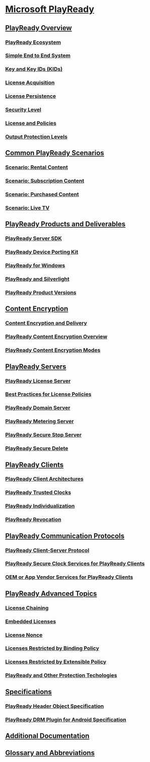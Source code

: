 # [Microsoft PlayReady](index.md)

## [PlayReady Overview](Overview/overview.md)

### [PlayReady Ecosystem](Overview/ecosystem.md)

### [Simple End to End System](Overview/simple-end-to-end-system.md)

### [Key and Key IDs (KIDs)](Overview/key-and-key-ids-kids.md)

### [License Acquisition](Overview/license-acquisition.md)

### [License Persistence](Overview/license-persistence.md)

### [Security Level](Overview/security-level.md)

### [License and Policies](Overview/license-and-policies.md)

### [Output Protection Levels](Overview/output-protection-levels.md)

## [Common PlayReady Scenarios](Overview/common-playready-scenarios.md)

### [Scenario: Rental Content](Overview/scenario-rental-content.md)

### [Scenario: Subscription Content](Overview/scenario-subscription-content.md)

### [Scenario: Purchased Content](Overview/scenario-purchased-content.md)

### [Scenario: Live TV](Overview/scenario-live-tv.md)

## [PlayReady Products and Deliverables](Overview/products-and-deliverables.md)

### [PlayReady Server SDK](Overview/server-sdk.md)

### [PlayReady Device Porting Kit](Overview/device-porting-kit.md)

### [PlayReady for Windows](Overview/playready-for-windows.md)

### [PlayReady and Silverlight](Overview/silverlight.md)

### [PlayReady Product Versions](Overview/product-versions.md)

## [Content Encryption](Overview/content-encryption.md)

### [Content Encryption and Delivery](Overview/content-encryption-and-delivery.md)

### [PlayReady Content Encryption Overview](Overview/content-encryption-overview.md)

### [PlayReady Content Encryption Modes](Overview/content-encryption-modes.md)

## [PlayReady Servers](Overview/servers.md)

### [PlayReady License Server](Overview/license-server.md)

### [Best Practices for License Policies](Overview/policies-best-practices.md)

### [PlayReady Domain Server](Overview/domain-server.md)

### [PlayReady Metering Server](Overview/metering-server.md)

### [PlayReady Secure Stop Server](Overview/secure-stop-server.md)

### [PlayReady Secure Delete](Overview/secure-delete-server.md)

## [PlayReady Clients](Overview/clients.md)

### [PlayReady Client Architectures](Overview/client-architectures.md)

### [PlayReady Trusted Clocks](Overview/trusted-clocks.md)

### [PlayReady Individualization](Overview/individualization.md)

### [PlayReady Revocation](Overview/revocation.md)

## [PlayReady Communication Protocols](Overview/communication-protocols.md)

### [PlayReady Client-Server Protocol](Overview/client-server-protocol.md)

### [PlayReady Secure Clock Services for PlayReady Clients](Overview/secure-clock-services.md)

### [OEM or App Vendor Services for PlayReady Clients](Overview/client-playready-services.md)

## [PlayReady Advanced Topics](Overview/advanced-topics.md)

### [License Chaining](Overview/license-chaining.md)

### [Embedded Licenses](Overview/embedded-licenses.md)

### [License Nonce](Overview/license-nonce.md)

### [Licenses Restricted by Binding Policy](Overview/licenses-restricted-by-binding-policy.md)

### [Licenses Restricted by Extensible Policy](Overview/licenses-restricted-by-extensible-policy.md)

### [PlayReady and Other Protection Techologies](Overview/playready-and-other-protection-technologies.md)

## [Specifications](Specifications/specifications.md)

### [PlayReady Header Object Specification](Specifications/playready-header-specification.md)

### [PlayReady DRM Plugin for Android Specification](Specifications/playready-drm-plugin-for-android-specification.md)

## [Additional Documentation](Overview/additional-documentation.md)

## [Glossary and Abbreviations](Overview/glossary-and-abbreviations.md)
